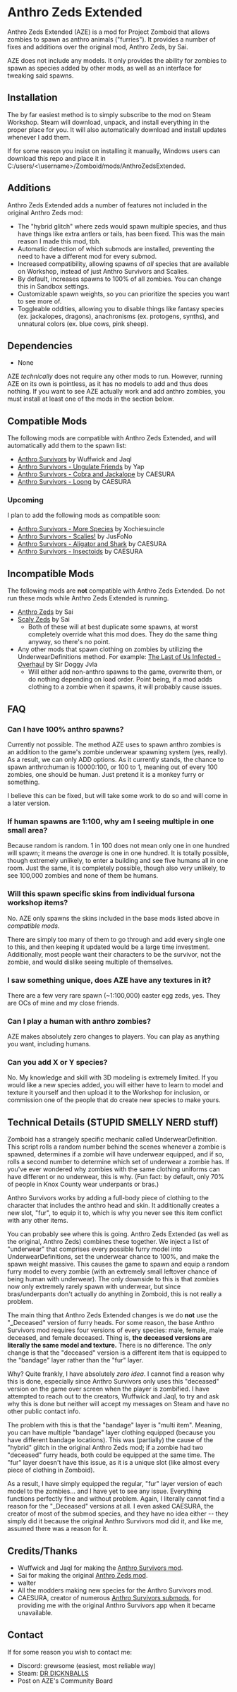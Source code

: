 # Anthro Zeds Extended
Anthro Zeds Extended (AZE) is a mod for Project Zomboid that allows zombies to spawn as anthro animals ("furries"). It provides a number of fixes and additions over the original mod, Anthro Zeds, by Sai.

AZE does not include any models. It only provides the ability for zombies to spawn as species added by other mods, as well as an interface for tweaking said spawns.

## Installation
The by far easiest method is to simply subscribe to the mod on Steam Workshop. Steam will download, unpack, and install everything in the proper place for you. It will also automatically download and install updates whenever I add them.

If for some reason you insist on installing it manually, Windows users can download this repo and place it in C:/users/<\username>/Zomboid/mods/AnthroZedsExtended.

## Additions
Anthro Zeds Extended adds a number of features not included in the original Anthro Zeds mod:

* The "hybrid glitch" where zeds would spawn multiple species, and thus have things like extra antlers or tails, has been fixed. This was the main reason I made this mod, tbh.
* Automatic detection of which submods are installed, preventing the need to have a different mod for every submod.
* Increased compatibility, allowing spawns of _all_ species that are available on Workshop, instead of just Anthro Survivors and Scalies.
* By default, increases spawns to 100% of all zombies. You can change this in Sandbox settings.
* Customizable spawn weights, so you can prioritize the species you want to see more of.
* Toggleable oddities, allowing you to disable things like fantasy species (ex. jackalopes, dragons), anachronisms (ex. protogens, synths), and unnatural colors (ex. blue cows, pink sheep).

## Dependencies
* None

AZE *technically* does not require any other mods to run. However, running AZE on its own is pointless, as it has no models to add and thus does nothing. If you want to see AZE actually work and add anthro zombies, you must install at least one of the mods in the section below.

## Compatible Mods
The following mods are compatible with Anthro Zeds Extended, and will automatically add them to the spawn list:

* [Anthro Survivors](https://steamcommunity.com/sharedfiles/filedetails/?id=2893930681) by Wuffwick and Jaql
* [Anthro Survivors - Ungulate Friends](https://steamcommunity.com/sharedfiles/filedetails/?id=2934987146) by Yap
* [Anthro Survivors - Cobra and Jackalope](https://steamcommunity.com/sharedfiles/filedetails/?id=3092480630) by CAESURA
* [Anthro Survivors - Loong](https://steamcommunity.com/sharedfiles/filedetails/?id=3157929817) by CAESURA

### Upcoming
I plan to add the following mods as compatible soon:

* [Anthro Survivors - More Species](https://steamcommunity.com/sharedfiles/filedetails/?id=2986277840) by Xochiesuincle
* [Anthro Survivors - Scalies!](https://steamcommunity.com/sharedfiles/filedetails/?id=2921417999) by JusFoNo
* [Anthro Survivors - Aligator and Shark](https://steamcommunity.com/sharedfiles/filedetails/?id=3069371309) by CAESURA
* [Anthro Survivors - Insectoids](https://steamcommunity.com/sharedfiles/filedetails/?id=3162204987) by CAESURA

## Incompatible Mods
The following mods are **not** compatible with Anthro Zeds Extended. Do not run these mods while Anthro Zeds Extended is running.

* [Anthro Zeds](https://steamcommunity.com/sharedfiles/filedetails/?id=2930890411) by Sai
* [Scaly Zeds](https://steamcommunity.com/sharedfiles/filedetails/?id=2923210340) by Sai
  * Both of these will at best duplicate some spawns, at worst completely override what this mod does. They do the same thing anyway, so there's no point.
* Any other mods that spawn clothing on zombies by utilizing the UnderwearDefinitions method. For example: [The Last of Us Infected - Overhaul](https://steamcommunity.com/sharedfiles/filedetails/?id=3128757602) by Sir Doggy Jvla
  * Will either add non-anthro spawns to the game, overwrite them, or do nothing depending on load order. Point being, if a mod adds clothing to a zombie when it spawns, it will probably cause issues.

## FAQ

### Can I have 100% anthro spawns?
Currently not possible. The method AZE uses to spawn anthro zombies is an addition to the game's zombie underwear spawning system (yes, really). As a result, we can only ADD options. As it currently stands, the chance to spawn anthro:human is 10000:100, or 100 to 1, meaning out of every 100 zombies, one should be human. Just pretend it is a monkey furry or something.

I believe this can be fixed, but will take some work to do so and will come in a later version.

### If human spawns are 1:100, why am I seeing multiple in one small area?
Because random is random. 1 in 100 does not mean only one in one hundred will spawn; it means the _average_ is one in one hundred. It is totally possible, though extremely unlikely, to enter a building and see five humans all in one room. Just the same, it is completely possible, though also very unlikely, to see 100,000 zombies and none of them be humans.

### Will this spawn specific skins from individual fursona workshop items?
No. AZE only spawns the skins included in the base mods listed above in _compatible mods._

There are simply too many of them to go through and add every single one to this, and then keeping it updated would be a large time investment. Additionally, most people want their characters to be the survivor, not the zombie, and would dislike seeing multiple of themselves.

### I saw something unique, does AZE have any textures in it?
There are a few very rare spawn (~1:100,000) easter egg zeds, yes. They are OCs of mine and my close friends.

### Can I play a human with anthro zombies?
AZE makes absolutely zero changes to players. You can play as anything you want, including humans.

### Can you add X or Y species?
No. My knowledge and skill with 3D modeling is extremely limited. If you would like a new species added, you will either have to learn to model and texture it yourself and then upload it to the Workshop for inclusion, or commission one of the people that do create new species to make yours.

## Technical Details (STUPID SMELLY NERD stuff)
Zomboid has a strangely specific mechanic called UnderwearDefinition. This script rolls a random number behind the scenes whenever a zombie is spawned, determines if a zombie will have underwear equipped, and if so, rolls a second number to determine which set of underwear a zombie has. If you've ever wondered why zombies with the same clothing uniforms can have different or no underwear, this is why. (Fun fact: by default, only 70% of people in Knox County wear underpants or bras.)

Anthro Survivors works by adding a full-body piece of clothing to the character that includes the anthro head and skin. It additionally creates a new slot, "fur", to equip it to, which is why you never see this item conflict with any other items.

You can probably see where this is going. Anthro Zeds Extended (as well as the original, Anthro Zeds) combines these together. We inject a list of "underwear" that comprises every possible furry model into UnderwearDefinitions, set the underwear chance to 100%, and make the spawn weight massive. This causes the game to spawn and equip a random furry model to every zombie (with an extremely small leftover chance of being human with underwear). The only downside to this is that zombies now only extremely rarely spawn with underwear, but since bras/underpants don't actually do anything in Zomboid, this is not really a problem.

The main thing that Anthro Zeds Extended changes is we do **not** use the "_Deceased" version of furry heads. For some reason, the base Anthro Survivors mod requires four versions of every species: male, female, male deceased, and female deceased. Thing is, **the deceased versions are literally the same model and texture.** There is no difference. The *only* change is that the "deceased" version is a different item that is equipped to the "bandage" layer rather than the "fur" layer.

Why? Quite frankly, I have absolutely *zero idea*. I cannot find a reason why this is done, especially since Anthro Survivors only uses this "deceased" version on the game over screen when the player is zombified. I have attempted to reach out to the creators, Wuffwick and Jaql, to try and ask why this is done but neither will accept my messages on Steam and have no other public contact info.

The problem with this is that the "bandage" layer is "multi item". Meaning, you can have multiple "bandage" layer clothing equipped (because you have different bandage locations). This was (partially) the cause of the "hybrid" glitch in the original Anthro Zeds mod; if a zombie had two "deceased" furry heads, both could be equipped at the same time. The "fur" layer doesn't have this issue, as it is a unique slot (like almost every piece of clothing in Zomboid).

As a result, I have simply equipped the regular, "fur" layer version of each model to the zombies... and I have yet to see any issue. Everything functions perfectly fine and without problem. Again, I literally cannot find a reason for the "_Deceased" versions at all. I even asked CAESURA, the creator of most of the submod species, and they have no idea either -- they simply did it because the original Anthro Survivors mod did it, and like me, assumed there was a reason for it.

## Credits/Thanks
* Wuffwick and Jaql for making the [Anthro Survivors mod](https://steamcommunity.com/sharedfiles/filedetails/?id=2893930681).
* Sai for making the original [Anthro Zeds mod](https://steamcommunity.com/sharedfiles/filedetails/?id=2930890411).
* walter
* All the modders making new species for the Anthro Survivors mod.
* CAESURA, creator of numerous [Anthro Survivors submods](https://steamcommunity.com/workshop/filedetails/?id=3162333876), for providing me with the original Anthro Survivors app when it became unavailable.

## Contact
If for some reason you wish to contact me:

* Discord: grewsome (easiest, most reliable way)
* Steam: [DR DICKNBALLS](https://steamcommunity.com/id/whatthehellisthisshit/)
* Post on AZE's Community Board